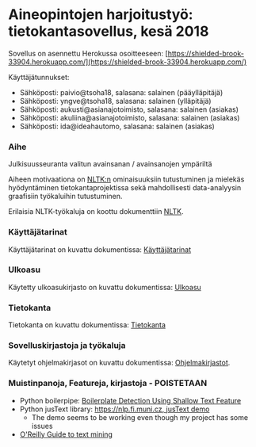 # Aineopintojen harjoitustyö: tietokantasovellus, kesä 2018

Sovellus on asennettu Herokussa osoitteeseen: [https://shielded-brook-33904.herokuapp.com/](https://shielded-brook-33904.herokuapp.com/)

Käyttäjätunnukset: 
* Sähköposti: paivio@tsoha18, salasana: salainen (pääylläpitäjä)
* Sähköposti: yngve@tsoha18, salasana: salainen (ylläpitäjä)
* Sähköposti: aukusti@asianajotoimisto, salasana: salainen (asiakas)
* Sähköposti: akuliina@asianajotoimisto, salasana: salainen (asiakas)
* Sähköposti: ida@ideahautomo, salasana: salainen (asiakas)

### Aihe

Julkisuusseuranta valitun avainsanan / avainsanojen ympäriltä

Aiheen motivaationa on [NLTK:n](https://www.nltk.org/) ominaisuuksiin tutustuminen ja mielekäs hyödyntäminen 
tietokantaprojektissa sekä mahdollisesti data-analyysin graafisiin työkaluihin tutustuminen. 

Erilaisia NLTK-työkaluja on koottu dokumenttiin [NLTK](./documentation/NLTK.md).

### Käyttäjätarinat

Käyttäjätarinat on kuvattu dokumentissa: [Käyttäjätarinat](./documentation/kayttajatarinat.md)

### Ulkoasu

Käytetty ulkoasukirjasto on kuvattu dokumentissa: [Ulkoasu](./documentation/ulkoasu.md)

### Tietokanta

Tietokanta on kuvattu dokumentissa: [Tietokanta](./documentation/tietokanta.md)

### Sovelluskirjastoja ja työkaluja

Käytetyt ohjelmakirjasot on kuvattu dokumentissa: [Ohjelmakirjastot](./documentation/ohjelmakirjasot.md).
    
### Muistinpanoja, Featureja, kirjastoja - POISTETAAN
* Python boilerpipe: [Boilerplate Detection Using Shallow Text Feature](http://www.l3s.de/~kohlschuetter/publications/wsdm187-kohlschuetter.pdf)
* Python jusText library: [https://nlp.fi.muni.cz, jusText demo](http://corpus.tools/wiki/Justext)
    * The demo seems to be working even though my project has some issues
* [O'Reilly Guide to text mining](https://www.oreilly.com/library/view/mining-the-social/9781449368180/ch05.html) 
